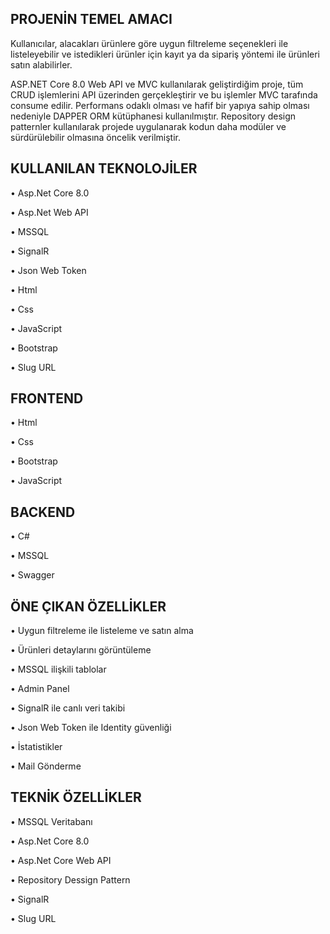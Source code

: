 PROJENİN TEMEL AMACI
------------------------------
Kullanıcılar, alacakları ürünlere göre uygun filtreleme seçenekleri ile listeleyebilir ve istedikleri ürünler için kayıt ya da sipariş yöntemi ile ürünleri satın alabilirler.

ASP.NET Core 8.0 Web API ve MVC kullanılarak geliştirdiğim proje, tüm CRUD işlemlerini API üzerinden gerçekleştirir ve bu işlemler MVC tarafında consume edilir. Performans odaklı olması ve hafif bir yapıya sahip olması nedeniyle DAPPER ORM kütüphanesi kullanılmıştır. Repository design patternler kullanılarak projede uygulanarak kodun daha modüler ve sürdürülebilir olmasına öncelik verilmiştir.

KULLANILAN TEKNOLOJİLER
------------------------------
•	Asp.Net Core 8.0

•	Asp.Net Web API

•	MSSQL

•	SignalR

•	Json Web Token

•	Html

•	Css

•	JavaScript

•	Bootstrap

•	Slug URL

FRONTEND
------------------------------
•	Html

•	Css

•	Bootstrap

•	JavaScript

BACKEND
------------------------------
•	C#

•	MSSQL

•	Swagger

ÖNE ÇIKAN ÖZELLİKLER
------------------------------
•	Uygun filtreleme ile listeleme ve satın alma

•	Ürünleri detaylarını görüntüleme 

•	MSSQL ilişkili tablolar

•	Admin Panel

•	SignalR ile canlı veri takibi

•	Json Web Token ile Identity güvenliği

•	İstatistikler

•	Mail Gönderme

TEKNİK ÖZELLİKLER
------------------------------
•	MSSQL Veritabanı

•	Asp.Net Core 8.0

•	Asp.Net Core Web API

•	Repository Dessign Pattern

•	SignalR

•	Slug URL
